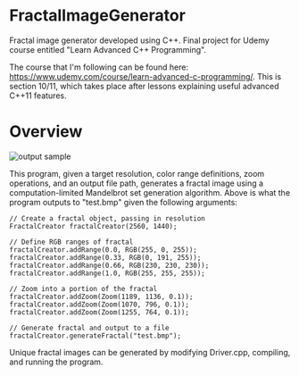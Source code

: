 # FractalImageGenerator
Fractal image generator developed using C++. Final project for Udemy course entitled "Learn Advanced C++ Programming".

The course that I'm following can be found here: https://www.udemy.com/course/learn-advanced-c-programming/. This is section 10/11, which takes place after lessons explaining useful advanced C++11 features.

# Overview
![output sample](outputSample.bmp)

This program, given a target resolution, color range definitions, zoom operations, and an output file path, generates a fractal image using a computation-limited Mandelbrot set generation algorithm. Above is what the program outputs to "test.bmp" given the following arguments:

```
// Create a fractal object, passing in resolution
FractalCreator fractalCreator(2560, 1440);

// Define RGB ranges of fractal
fractalCreator.addRange(0.0, RGB(255, 0, 255));
fractalCreator.addRange(0.33, RGB(0, 191, 255));
fractalCreator.addRange(0.66, RGB(230, 230, 230));
fractalCreator.addRange(1.0, RGB(255, 255, 255));

// Zoom into a portion of the fractal
fractalCreator.addZoom(Zoom(1189, 1136, 0.1));
fractalCreator.addZoom(Zoom(1070, 796, 0.1));
fractalCreator.addZoom(Zoom(1255, 764, 0.1));

// Generate fractal and output to a file
fractalCreator.generateFractal("test.bmp");
```

Unique fractal images can be generated by modifying Driver.cpp, compiling, and running the program.
